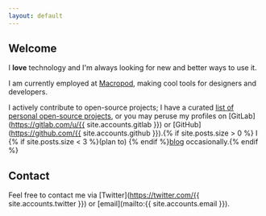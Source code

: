 ```yaml
---
layout: default
---
```

## Welcome

I **love** technology and I'm always looking for new and better ways to use it.

I am currently employed at [Macropod](https://macropod.com), making cool tools for designers and developers.

I actively contribute to open-source projects; I have a curated [list of personal open-source projects](examples.html), or you may peruse my profiles on [GitLab](https://gitlab.com/u/{{ site.accounts.gitlab }}) or [GitHub](https://github.com/{{ site.accounts.github }}).{% if site.posts.size > 0 %} I {% if site.posts.size < 3 %}(plan to) {% endif %}[blog](/blog) occasionally.{% endif %}

## Contact
Feel free to contact me via [Twitter](https://twitter.com/{{ site.accounts.twitter }}) or [email](mailto:{{ site.accounts.email }}).
